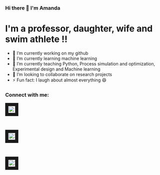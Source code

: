 ### Hi there 👋 I'm Amanda 

# I'm a professor, daughter, wife and swim athlete !! 

- 🔭 I’m currently working on my github
- 🌱 I’m currently learning machine learning 
- 💬 I’m currently teaching Python, Process simulation and optimization, Experimental design and Machine learning 
- 👯 I’m looking to collaborate on research projects
- ⚡ Fun fact: I laugh about almost everything 😄

### Connect with me: 

<a href="https://www.youtube.com/c/AmandaLemette" target="_blank"><img src="https://cdn.jsdelivr.net/npm/simple-icons@v3/icons/youtube.svg" 
alt="IMAGE ALT TEXT HERE" width="22px" border="10" /></a> <pre>  <pre> <a href="https://www.instagram.com/prof_amandalemette/" target="_blank"><img src="https://cdn.jsdelivr.net/npm/simple-icons@v5/icons/instagram.svg"  
alt="IMAGE ALT TEXT HERE" width="22px" border="10" /></a> <pre>  <pre> <a href="https://www.linkedin.com/in/amanda-lemette-brandão-83280918b/" target="_blank"><img src="https://cdn.jsdelivr.net/npm/simple-icons@v5/icons/linkedin.svg" 
alt="IMAGE ALT TEXT HERE" width="22px" border="10" /></a>
